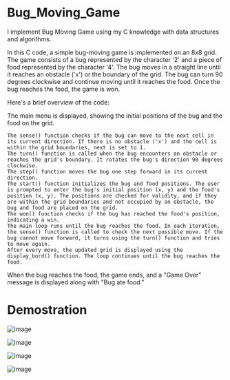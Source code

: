 # Bug_Moving_Game
I implement Bug Moving Game using my C knowledge with data structures and algorithms.  

In this C code, a simple bug-moving game is implemented on an 8x8 grid. The game consists of a bug represented by the character '2' and a piece of food represented by the character '4'. The bug moves in a straight line until it reaches an obstacle ('x') or the boundary of the grid. The bug can turn 90 degrees clockwise and continue moving until it reaches the food. Once the bug reaches the food, the game is won.

Here's a brief overview of the code:

The main menu is displayed, showing the initial positions of the bug and the food on the grid.

    The sense() function checks if the bug can move to the next cell in its current direction. If there is no obstacle ('x') and the cell is   within the grid boundaries, next is set to 1.
    The turn() function is called when the bug encounters an obstacle or reaches the grid's boundary. It rotates the bug's direction 90 degrees clockwise.
    The step() function moves the bug one step forward in its current direction.
    The start() function initializes the bug and food positions. The user is prompted to enter the bug's initial position (x, y) and the food's position (x, y). The positions are checked for validity, and if they are within the grid boundaries and not occupied by an obstacle, the bug and food are placed on the grid.
    The won() function checks if the bug has reached the food's position, indicating a win.
    The main loop runs until the bug reaches the food. In each iteration, the sense() function is called to check the next possible move. If the bug cannot move forward, it turns using the turn() function and tries to move again.
    After every move, the updated grid is displayed using the display_bord() function. The loop continues until the bug reaches the food.

When the bug reaches the food, the game ends, and a "Game Over" message is displayed along with "Bug ate food."

# Demostration 
![image](https://github.com/DumindUdara/Bug_Moving_Game/assets/98957798/e9a95099-1e45-4e51-b978-005c02e36b7a)

![image](https://github.com/DumindUdara/Bug_Moving_Game/assets/98957798/0006ca8b-7abb-4f41-8aaf-6b5d41e557e0)

![image](https://github.com/DumindUdara/Bug_Moving_Game/assets/98957798/c55caa5b-b3f2-46c9-8366-625eaf3f3f75)

![image](https://github.com/DumindUdara/Bug_Moving_Game/assets/98957798/45ba0ac0-de0a-45ef-a087-a20f449e0575)





